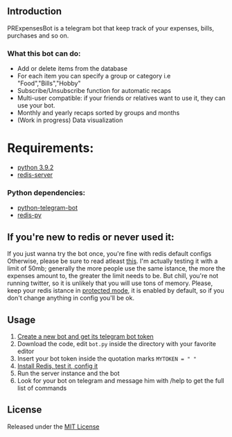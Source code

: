 ## Introduction
PRExpensesBot is a telegram bot that keep track of your expenses, bills, purchases and so on.
### What this bot can do:
* Add or delete items from the database
* For each item you can specify a group or category i.e "Food","Bills","Hobby"
* Subscribe/Unsubscribe function for automatic recaps 
* Multi-user compatible: if your friends or relatives want to use it, they can use your bot.
* Monthly and yearly recaps sorted by groups and months
* (Work in progress) Data visualization
# Requirements:
* [python 3.9.2](https://www.python.org/)
* [redis-server](https://redis.io/topics/quickstart)
### Python dependencies:
* [python-telegram-bot](https://github.com/python-telegram-bot/python-telegram-bot)
* [redis-py](https://github.com/andymccurdy/redis-py)

## If you're new to redis or never used it:
If you just wanna try the bot once, you're fine with redis default configs
Otherwise, please be sure to read atleast [this](https://redis.io/topics/memory-optimization#memory-allocation). I'm actually testing it with a limit of 50mb; generally the more people use the same istance, the more the expenses amount to, the greater the limit needs to be. But chill, you're not running twitter, so it is unlikely that you will use tons of memory.
Please, keep your redis istance in [protected mode](https://redis.io/topics/security), it is enabled by default, so if you don't change anything in config you'll be ok. 

## Usage
1. [Create a new bot and get its telegram bot token](https://core.telegram.org/bots#creating-a-new-bot)
2. Download the code, edit ``bot.py`` inside the directory with your favorite editor
3. Insert your bot token inside the quotation marks ``MYTOKEN = " "``
4. [Install Redis, test it, config it](https://redis.io/topics/quickstart)
5. Run the server instance and the bot
6. Look for your bot on telegram and message him with /help to get the full list of commands

## License
Released under the [MIT License](LICENSE)
